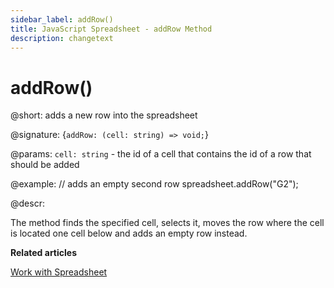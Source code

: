 ```yaml
---
sidebar_label: addRow()
title: JavaScript Spreadsheet - addRow Method
description: changetext
---
```


# addRow()

@short: adds a new row into the spreadsheet

@signature: {`addRow: (cell: string) => void;`}

@params:
`cell: string` - the id of a cell that contains the id of a row that should be added

@example:
// adds an empty second row
spreadsheet.addRow("G2");

@descr:

The method finds the specified cell, selects it, moves the row where the cell is located one cell below and adds an empty row instead.

**Related articles**

[Work with Spreadsheet](working_with_ssheet.md#addingremoving-rows-and-columns)
